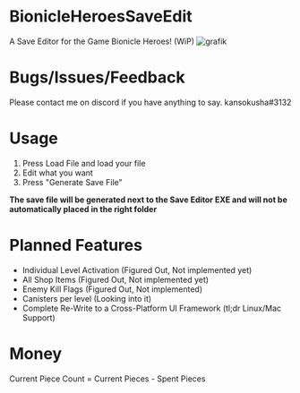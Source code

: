 # BionicleHeroesSaveEdit
A Save Editor for the Game Bionicle Heroes! (WiP)
![grafik](https://user-images.githubusercontent.com/43097509/174861370-fbdeec4f-5a28-44ea-a9e9-3be87a6673ca.png)


# Bugs/Issues/Feedback
Please contact me on discord if you have anything to say.
kansokusha#3132

# Usage
1) Press Load File and load your file
2) Edit what you want
3) Press "Generate Save File"


**The save file will be generated next to the Save Editor EXE and will not be automatically placed in the right folder** 


# Planned Features
- Individual Level Activation (Figured Out, Not implemented yet)
- All Shop Items (Figured Out, Not implemented yet)
- Enemy Kill Flags (Figured Out, Not implemented)
- Canisters per level (Looking into it)
- Complete Re-Write to a Cross-Platform UI Framework (tl;dr Linux/Mac Support)


# Money
Current Piece Count = Current Pieces - Spent Pieces
